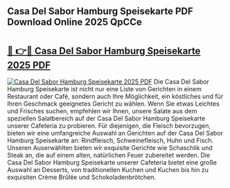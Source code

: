 ## Casa Del Sabor Hamburg Speisekarte PDF Download Online 2025 QpCCe

# <h2><a href="http://gc667o.nevu.top/?p=Casa+Del+Sabor+Hamburg+Speisekarte">🔗 👉🔴 Casa Del Sabor Hamburg Speisekarte 2025 PDF</a></h2>

[![Casa Del Sabor Hamburg Speisekarte 2025 PDF](https://i.imgur.com/dBaPXMq.png)](http://gc667o.nevu.top/?p=Casa+Del+Sabor+Hamburg+Speisekarte)
Die Casa Del Sabor Hamburg Speisekarte ist nicht nur eine Liste von Gerichten in einem Restaurant oder Café, sondern auch Ihre Möglichkeit, ein köstliches und für Ihren Geschmack geeignetes Gericht zu wählen. Wenn Sie etwas Leichtes und Frisches suchen, empfehlen wir Ihnen, unsere Salate aus dem speziellen Salatbereich auf der Casa Del Sabor Hamburg Speisekarte unserer Cafeteria zu probieren. Für diejenigen, die Fleisch bevorzugen, bieten wir eine umfangreiche Auswahl an Gerichten auf der Casa Del Sabor Hamburg Speisekarte an: Rindfleisch, Schweinefleisch, Huhn und Fisch. Unseren Auserwählten bieten wir exquisite Gerichte wie Schaschlik und Steak an, die auf einem alten, natürlichen Feuer zubereitet werden. Die Casa Del Sabor Hamburg Speisekarte unserer Cafeteria bietet eine große Auswahl an Desserts, von traditionellen Kuchen und Kuchen bis hin zu exquisiten Crème Brûlée und Schokoladenbrötchen.
